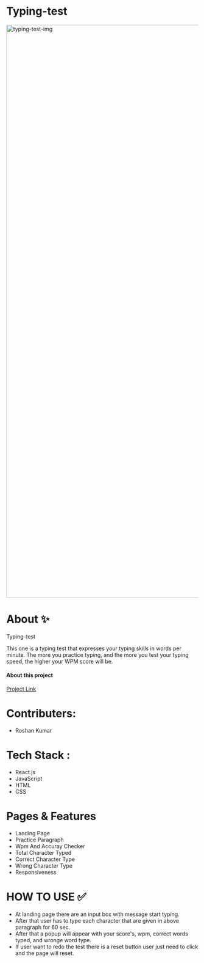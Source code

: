# Typing-test
<img width="1500" src="https://roshanrocked.github.io/typing.png" alt="typing-test-img">
<h1>About ✨</h1>
<p>Typing-test</p>
<p>This one is a typing test that expresses your typing skills in words per minute. The more you practice typing, and the more you test your typing speed, the higher your WPM score will be.</p>
<h4>About this project</h4>
<a target="_blank" href="https://typingtest1.netlify.app/">Project Link</a>

<h1>Contributers:</h1>
<ul>
  <li>Roshan Kumar</li>
</ul>
<h1>Tech Stack :</h1>
<ul> 
  <li>React.js</li>
  <li>JavaScript</li>
  <li>HTML</li>
  <li>CSS</li>
</ul>

<h1>Pages & Features</h1>
<ul> 
  <li>Landing Page</li>
<li>Practice Paragraph</li>
<li>Wpm And Accuray Checker</li>
<li>Total Character Typed</li>
<li>Correct Character Type</li>
<li>Wrong Character Type</li>
<li>Responsiveness</li>
</ul>
<h1>HOW TO USE ✅</h1>
<ul>
  <li>At landing page there are an input box with message start typing.</li>
  <li>After that user has to type each character that are given in above paragraph for 60 sec.</li>
  <li>After that a popup will appear with your score's, wpm, correct words typed, and wronge word type.</li>
  <li>If user want to redo the test there is a reset button user just need to click and the page will reset.</li>
</ul>
